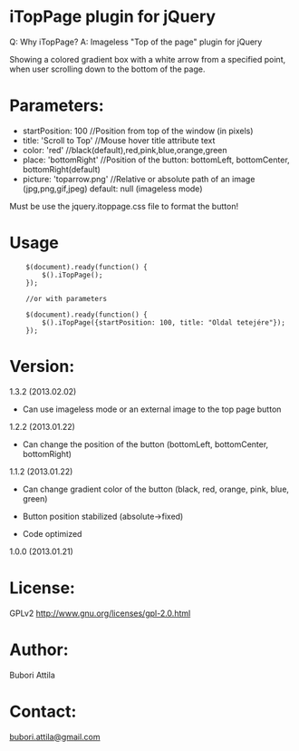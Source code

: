 ﻿iTopPage plugin for jQuery
==========================
Q: Why iTopPage?
A: Imageless "Top of the page" plugin for jQuery

Showing a colored gradient box with a white arrow from a specified point,
when user scrolling down to the bottom of the page.

Parameters:
===========
* startPosition: 100  		//Position from top of the window (in pixels)
* title: 'Scroll to Top'	//Mouse hover title attribute text
* color: 'red'				//black(default),red,pink,blue,orange,green
* place: 'bottomRight'		//Position of the button: bottomLeft, bottomCenter, bottomRight(default)
* picture: 'toparrow.png'	//Relative or absolute path of an image (jpg,png,gif,jpeg) default: null (imageless mode)

Must be use the jquery.itoppage.css file to format the button!

Usage
=====
 		$(document).ready(function() {
  			$().iTopPage();
  		});
  		
 		//or with parameters
 		
  		$(document).ready(function() {
  			$().iTopPage({startPosition: 100, title: "Oldal tetejére"});
  		});

Version:
========
1.3.2 (2013.02.02)
* Can use imageless mode or an external image to the top page button
		
1.2.2 (2013.01.22)
* Can change the position of the button (bottomLeft, bottomCenter, bottomRight)
		
1.1.2 (2013.01.22)
* Can change gradient color of the button (black, red, orange, pink, blue, green)

* Button position stabilized (absolute->fixed)
* Code optimized

1.0.0 (2013.01.21)
 		
License:
========
GPLv2
http://www.gnu.org/licenses/gpl-2.0.html

Author:
=======
Bubori Attila
 		
Contact:
========
bubori.attila@gmail.com